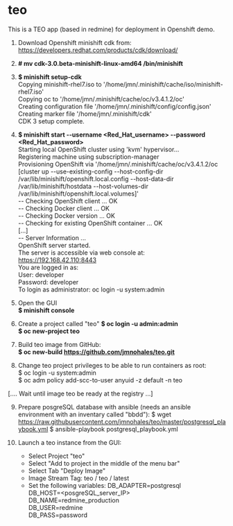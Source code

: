 # teo

This is a TEO app (based in redmine) for deployment in Openshift demo.

1.  Download Openshift minishift cdk from: https://developers.redhat.com/products/cdk/download/

2.   <b>\# mv cdk-3.0.beta-minishift-linux-amd64 /bin/minishift</b>

3.  <b>$ minishift setup-cdk</b>\
    Copying minishift-rhel7.iso to '/home/jmn/.minishift/cache/iso/minishift-rhel7.iso'\
    Copying oc to '/home/jmn/.minishift/cache/oc/v3.4.1.2/oc'\
    Creating configuration file '/home/jmn/.minishift/config/config.json'\
    Creating marker file '/home/jmn/.minishift/cdk'\
    CDK 3 setup complete.


4.  <b>$ minishift start --username <Red_Hat_username>  --password <Red_Hat_password></b> <br />
Starting local OpenShift cluster using 'kvm' hypervisor...<br />
Registering machine using subscription-manager<br />
Provisioning OpenShift via '/home/jmn/.minishift/cache/oc/v3.4.1.2/oc [cluster up --use-existing-config --host-config-dir /var/lib/minishift/openshift.local.config --host-data-dir /var/lib/minishift/hostdata --host-volumes-dir /var/lib/minishift/openshift.local.volumes]'<br />
-- Checking OpenShift client ... OK<br />
-- Checking Docker client ... OK<br />
-- Checking Docker version ... OK<br />
-- Checking for existing OpenShift container ... OK<br />
[...]<br />
-- Server Information ... <br />
   OpenShift server started.<br />
   The server is accessible via web console at:<br />
       https://192.168.42.110:8443<br />
   You are logged in as:<br />
       User:     developer<br />
       Password: developer<br />
   To login as administrator:
       oc login -u system:admin

5.  Open the GUI \
<b>$ minishift console</b>

6.  Create a project called "teo"
<b>$ oc login -u admin:admin</b><br />
<b>$ oc new-project teo</b>

7.  Build teo image from GitHub:<br />
<b> $ oc new-build https://github.com/jmnohales/teo.git</b><br />

8.  Change teo project privileges to be able to run containers as root:<br />
     $ oc login -u system:admin<br />
     $ oc adm policy add-scc-to-user anyuid -z default -n teo<br />

[.... Wait until image teo be ready at the registry ...]

  
9. Prepare posgreSQL database with ansible (needs an ansible environment with an inventary called "bbdd"):
     $ wget https://raw.githubusercontent.com/jmnohales/teo/master/postgresql_playbook.yml
     $ ansible-playbook postgresql_playbook.yml

10. Launch a teo instance from the GUI:
      - Select Project "teo"
      - Select "Add to project in the middle of the menu bar"
      - Select Tab "Deploy Image"
      - Image Stream Tag:
          teo / teo / latest
      - Set the following variables:
          DB_ADAPTER=postgresql \
          DB_HOST=<posgreSQL_server_IP> \
          DB_NAME=redmine_production \
          DB_USER=redmine \
          DB_PASS=password
          
          
          
          

  
